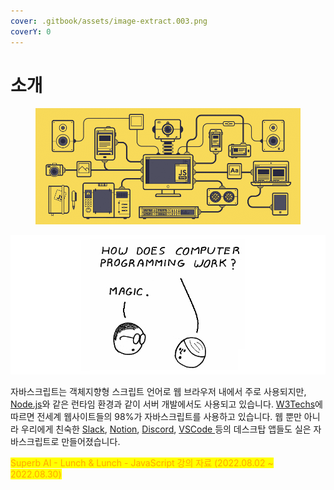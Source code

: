 ```yaml
---
cover: .gitbook/assets/image-extract.003.png
coverY: 0
---
```


# 소개

<figure><img src=".gitbook/assets/javascript-rules.gif" alt=""><figcaption></figcaption></figure>

![](.gitbook/assets/image.png)

자바스크립트는 객체지향형 스크립트 언어로 웹 브라우저 내에서 주로 사용되지만, [Node.js](https://nodejs.org/en/about/)와 같은 런타임 환경과 같이 서버 개발에서도 사용되고 있습니다. [W3Techs](https://w3techs.com/technologies/details/cp-javascript)에 따르면 전세계 웹사이트들의 98%가 자바스크립트를 사용하고 있습니다. 웹 뿐만 아니라 우리에게 친숙한 [Slack](https://slack.com/), [Notion](https://www.notion.so/), [Discord](https://discord.com/), [VSCode ](https://code.visualstudio.com/)등의 데스크탑 앱들도 실은 자바스크립트로 만들어졌습니다.



<mark style="color:orange;">Superb AI - Lunch & Lunch - JavaScript 강의 자료 (2022.08.02 \~ 2022.08.30)</mark>
